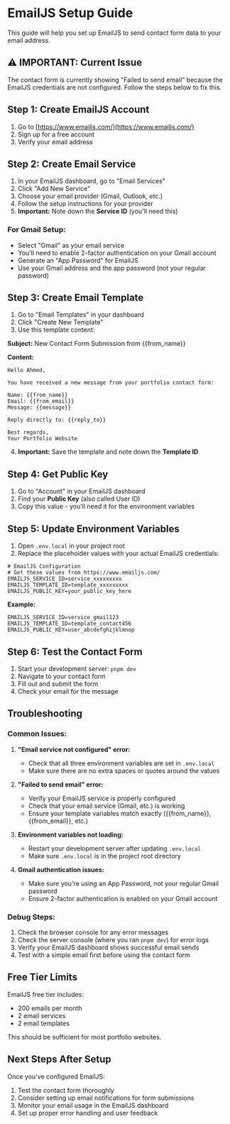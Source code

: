 # EmailJS Setup Guide

This guide will help you set up EmailJS to send contact form data to your email address.

## ⚠️ IMPORTANT: Current Issue

The contact form is currently showing "Failed to send email" because the EmailJS credentials are not configured. Follow the steps below to fix this.

## Step 1: Create EmailJS Account

1. Go to [https://www.emailjs.com/](https://www.emailjs.com/)
2. Sign up for a free account
3. Verify your email address

## Step 2: Create Email Service

1. In your EmailJS dashboard, go to "Email Services"
2. Click "Add New Service"
3. Choose your email provider (Gmail, Outlook, etc.)
4. Follow the setup instructions for your provider
5. **Important:** Note down the **Service ID** (you'll need this)

### For Gmail Setup:
- Select "Gmail" as your email service
- You'll need to enable 2-factor authentication on your Gmail account
- Generate an "App Password" for EmailJS
- Use your Gmail address and the app password (not your regular password)

## Step 3: Create Email Template

1. Go to "Email Templates" in your dashboard
2. Click "Create New Template"
3. Use this template content:

**Subject:** New Contact Form Submission from {{from_name}}

**Content:**
```
Hello Ahmed,

You have received a new message from your portfolio contact form:

Name: {{from_name}}
Email: {{from_email}}
Message: {{message}}

Reply directly to: {{reply_to}}

Best regards,
Your Portfolio Website
```

4. **Important:** Save the template and note down the **Template ID**

## Step 4: Get Public Key

1. Go to "Account" in your EmailJS dashboard
2. Find your **Public Key** (also called User ID)
3. Copy this value - you'll need it for the environment variables

## Step 5: Update Environment Variables

1. Open `.env.local` in your project root
2. Replace the placeholder values with your actual EmailJS credentials:

```env
# EmailJS Configuration
# Get these values from https://www.emailjs.com/
EMAILJS_SERVICE_ID=service_xxxxxxxxx
EMAILJS_TEMPLATE_ID=template_xxxxxxxxx
EMAILJS_PUBLIC_KEY=your_public_key_here
```

**Example:**
```env
EMAILJS_SERVICE_ID=service_gmail123
EMAILJS_TEMPLATE_ID=template_contact456
EMAILJS_PUBLIC_KEY=user_abcdefghijklmnop
```

## Step 6: Test the Contact Form

1. Start your development server: `pnpm dev`
2. Navigate to your contact form
3. Fill out and submit the form
4. Check your email for the message

## Troubleshooting

### Common Issues:

1. **"Email service not configured" error:**
   - Check that all three environment variables are set in `.env.local`
   - Make sure there are no extra spaces or quotes around the values

2. **"Failed to send email" error:**
   - Verify your EmailJS service is properly configured
   - Check that your email service (Gmail, etc.) is working
   - Ensure your template variables match exactly ({{from_name}}, {{from_email}}, etc.)

3. **Environment variables not loading:**
   - Restart your development server after updating `.env.local`
   - Make sure `.env.local` is in the project root directory

4. **Gmail authentication issues:**
   - Make sure you're using an App Password, not your regular Gmail password
   - Ensure 2-factor authentication is enabled on your Gmail account

### Debug Steps:

1. Check the browser console for any error messages
2. Check the server console (where you ran `pnpm dev`) for error logs
3. Verify your EmailJS dashboard shows successful email sends
4. Test with a simple email first before using the contact form

## Free Tier Limits

EmailJS free tier includes:
- 200 emails per month
- 2 email services
- 2 email templates

This should be sufficient for most portfolio websites.

## Next Steps After Setup

Once you've configured EmailJS:
1. Test the contact form thoroughly
2. Consider setting up email notifications for form submissions
3. Monitor your email usage in the EmailJS dashboard
4. Set up proper error handling and user feedback
